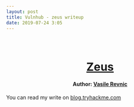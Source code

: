```yaml
---
layout: post
title: Vulnhub - zeus writeup
date: 2019-07-24 3:05
---
```

<h1 align="center" style="font-size:30px;">
  <br>
  <a href="https://www.vulnhub.com/entry/zeus-1,304/">Zeus</a>
  <br>
</h1>

<h4 align="center"> Author: <a href="https://twitter.com/SirPwnALot"> Vasile Revnic</a></h4>


You can read my write on [blog.tryhackme.com](https://blog.tryhackme.com/zeus-writeup/)

